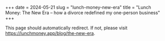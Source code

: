 +++
date = 2024-05-21
slug = "lunch-money-new-era"
title = "Lunch Money: The New Era – how a divorce redefined my one-person business"
+++

This page should automatically redirect. If not, please visit <a href="https://lunchmoney.app/blog/the-new-era">https://lunchmoney.app/blog/the-new-era</a>.
